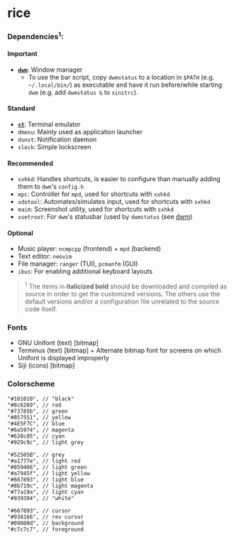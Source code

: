 # rice

### Dependencies<sup>1</sup>:
#### Important
* **[`dwm`](https://github.com/keeganjk/dwm)**: Window manager
    + To use the bar script, copy `dwmstatus` to a location in `$PATH` (e.g. `~/.local/bin/`) as executable and have it run before/while starting `dwm` (e.g. add `dwmstatus &` to `xinitrc`).
#### Standard
* **[`st`](https://github.com/keeganjk/st)**: Terminal emulator
* `dmenu`: Mainly used as application launcher
* `dunst`: Notification daemon
* `slock`: Simple lockscreen
#### Recommended
* `sxhkd`: Handles shortcuts, is easier to configure than manually adding them to `dwm`'s `config.h`
* `mpc`: Controller for `mpd`, used for shortcuts with `sxhkd`
* `xdotool`: Automates/simulates input, used for shortcuts with `sxhkd`
* `maim`: Screenshot utility, used for shortcuts with `sxhkd`
* `xsetroot`: For `dwm`'s statusbar (used by `dwmstatus` (see [dwm](https://github.com/keeganjk/dwm))
#### Optional
* Music player: `ncmpcpp` (frontend) + `mpd` (backend)
* Text editor: `neovim`
* File manager: `ranger` (TUI), `pcmanfm` (GUI)
* `ibus`: For enabling additional keyboard layouts

> <sup>1</sup> The items in **italicized bold** should be downloaded and compiled as source in order to get the customized versions. The others use the default versions and/or a configuration file unrelated to the source code itself.

### Fonts
* GNU Unifont (text) [bitmap]
* Terminus (text) [bitmap]
        + Alternate bitmap font for screens on which Unifont is displayed improperly
* Siji (icons) [bitmap]

### Colorscheme
```
"#101010", // "black"
"#8c6269", // red
"#73785b", // green
"#857551", // yellow
"#4E5F7C", // blue
"#6a5974", // magenta
"#628c85", // cyan
"#929c9c", // light grey

"#52505B", // grey
"#a1777e", // light red
"#859466", // light green
"#a7945f", // light yellow
"#667893", // light blue
"#8b719c", // light magenta
"#77a19a", // light cyan
"#939394", // "white"

"#667893", // cursor
"#938166", // rev cursor
"#09080d", // background
"#c7c7c7", // foreground
```
